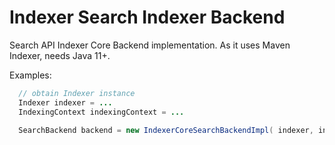 Indexer Search Indexer Backend
==============================

Search API Indexer Core Backend implementation. As it uses Maven Indexer, needs Java 11+.

Examples:

```java
  // obtain Indexer instance
  Indexer indexer = ...
  IndexingContext indexingContext = ...

  SearchBackend backend = new IndexerCoreSearchBackendImpl( indexer, indexingContext );
```